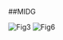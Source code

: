 ##MIDG

![Fig3](https://github.com/user-attachments/assets/a554b110-8b36-4291-8768-041410d2cb87)
![Fig6](https://github.com/user-attachments/assets/f95abe12-9aa3-4239-a6aa-a177164ddd19)
